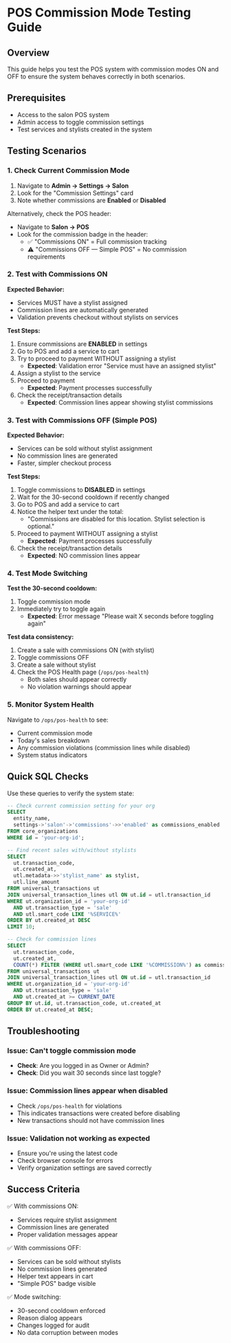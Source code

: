 # POS Commission Mode Testing Guide

## Overview
This guide helps you test the POS system with commission modes ON and OFF to ensure the system behaves correctly in both scenarios.

## Prerequisites
- Access to the salon POS system
- Admin access to toggle commission settings
- Test services and stylists created in the system

## Testing Scenarios

### 1. Check Current Commission Mode

1. Navigate to **Admin → Settings → Salon**
2. Look for the "Commission Settings" card
3. Note whether commissions are **Enabled** or **Disabled**

Alternatively, check the POS header:
- Navigate to **Salon → POS**
- Look for the commission badge in the header:
  - ✅ "Commissions ON" = Full commission tracking
  - ⚠️ "Commissions OFF — Simple POS" = No commission requirements

### 2. Test with Commissions ON

**Expected Behavior:**
- Services MUST have a stylist assigned
- Commission lines are automatically generated
- Validation prevents checkout without stylists on services

**Test Steps:**
1. Ensure commissions are **ENABLED** in settings
2. Go to POS and add a service to cart
3. Try to proceed to payment WITHOUT assigning a stylist
   - **Expected**: Validation error "Service must have an assigned stylist"
4. Assign a stylist to the service
5. Proceed to payment
   - **Expected**: Payment processes successfully
6. Check the receipt/transaction details
   - **Expected**: Commission lines appear showing stylist commissions

### 3. Test with Commissions OFF (Simple POS)

**Expected Behavior:**
- Services can be sold without stylist assignment
- No commission lines are generated
- Faster, simpler checkout process

**Test Steps:**
1. Toggle commissions to **DISABLED** in settings
2. Wait for the 30-second cooldown if recently changed
3. Go to POS and add a service to cart
4. Notice the helper text under the total:
   - "Commissions are disabled for this location. Stylist selection is optional."
5. Proceed to payment WITHOUT assigning a stylist
   - **Expected**: Payment processes successfully
6. Check the receipt/transaction details
   - **Expected**: NO commission lines appear

### 4. Test Mode Switching

**Test the 30-second cooldown:**
1. Toggle commission mode
2. Immediately try to toggle again
   - **Expected**: Error message "Please wait X seconds before toggling again"

**Test data consistency:**
1. Create a sale with commissions ON (with stylist)
2. Toggle commissions OFF
3. Create a sale without stylist
4. Check the POS Health page (`/ops/pos-health`)
   - Both sales should appear correctly
   - No violation warnings should appear

### 5. Monitor System Health

Navigate to `/ops/pos-health` to see:
- Current commission mode
- Today's sales breakdown
- Any commission violations (commission lines while disabled)
- System status indicators

## Quick SQL Checks

Use these queries to verify the system state:

```sql
-- Check current commission setting for your org
SELECT 
  entity_name,
  settings->'salon'->'commissions'->>'enabled' as commissions_enabled
FROM core_organizations
WHERE id = 'your-org-id';

-- Find recent sales with/without stylists
SELECT 
  ut.transaction_code,
  ut.created_at,
  utl.metadata->>'stylist_name' as stylist,
  utl.line_amount
FROM universal_transactions ut
JOIN universal_transaction_lines utl ON ut.id = utl.transaction_id
WHERE ut.organization_id = 'your-org-id'
  AND ut.transaction_type = 'sale'
  AND utl.smart_code LIKE '%SERVICE%'
ORDER BY ut.created_at DESC
LIMIT 10;

-- Check for commission lines
SELECT 
  ut.transaction_code,
  ut.created_at,
  COUNT(*) FILTER (WHERE utl.smart_code LIKE '%COMMISSION%') as commission_lines
FROM universal_transactions ut
JOIN universal_transaction_lines utl ON ut.id = utl.transaction_id
WHERE ut.organization_id = 'your-org-id'
  AND ut.transaction_type = 'sale'
  AND ut.created_at >= CURRENT_DATE
GROUP BY ut.id, ut.transaction_code, ut.created_at
ORDER BY ut.created_at DESC;
```

## Troubleshooting

### Issue: Can't toggle commission mode
- **Check**: Are you logged in as Owner or Admin?
- **Check**: Did you wait 30 seconds since last toggle?

### Issue: Commission lines appear when disabled
- Check `/ops/pos-health` for violations
- This indicates transactions were created before disabling
- New transactions should not have commission lines

### Issue: Validation not working as expected
- Ensure you're using the latest code
- Check browser console for errors
- Verify organization settings are saved correctly

## Success Criteria

✅ With commissions ON:
- Services require stylist assignment
- Commission lines are generated
- Proper validation messages appear

✅ With commissions OFF:
- Services can be sold without stylists
- No commission lines generated
- Helper text appears in cart
- "Simple POS" badge visible

✅ Mode switching:
- 30-second cooldown enforced
- Reason dialog appears
- Changes logged for audit
- No data corruption between modes